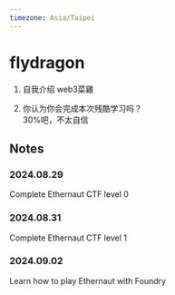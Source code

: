 ```yaml
---
timezone: Asia/Taipei
---
```


# flydragon

1. 自我介绍
web3菜雞

3. 你认为你会完成本次残酷学习吗？  
30%吧，不太自信

## Notes

<!-- Content_START -->

### 2024.08.29
Complete Ethernaut CTF level 0

### 2024.08.31
Complete Ethernaut CTF level 1

### 2024.09.02
Learn how to play Ethernaut with Foundry

<!-- Content_END -->
